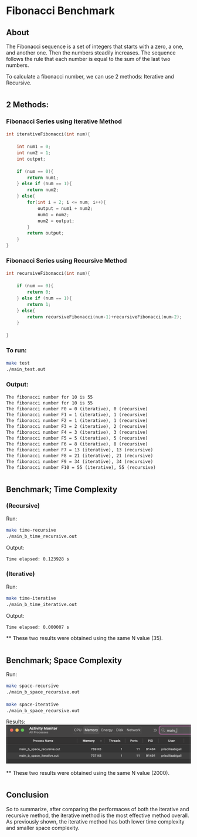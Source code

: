 # <b> Fibonacci Benchmark </b>

## About
The Fibonacci sequence is a set of integers that starts with a zero, a one, and another one. Then the numbers steadily increases. The sequence follows the rule that each number is equal to the sum of the last two numbers.

To calculate a fibonacci number, we can use 2 methods: Iterative and Recursive. 



#
## 2 Methods:
### Fibonacci Series using Iterative Method

```c
int iterativeFibonacci(int num){

    int num1 = 0;
    int num2 = 1;
    int output;

    if (num == 0){
        return num1;
    } else if (num == 1){
        return num2;
    } else{
        for(int i = 2; i <= num; i++){
            output = num1 + num2;
            num1 = num2;
            num2 = output;
        }
        return output;
    }
}
```

### Fibonacci Series using Recursive Method

```c
int recursiveFibonacci(int num){

    if (num == 0){
        return 0;
    } else if (num == 1){
        return 1;
    } else{
        return recursiveFibonacci(num-1)+recursiveFibonacci(num-2);
    }

}
```

### To run:
```sh
make test
./main_test.out
```
### Output:
```
The fibonacci number for 10 is 55
The fibonacci number for 10 is 55
The fibonacci number F0 = 0 (iterative), 0 (recursive)
The fibonacci number F1 = 1 (iterative), 1 (recursive)
The fibonacci number F2 = 1 (iterative), 1 (recursive)
The fibonacci number F3 = 2 (iterative), 2 (recursive)
The fibonacci number F4 = 3 (iterative), 3 (recursive)
The fibonacci number F5 = 5 (iterative), 5 (recursive)
The fibonacci number F6 = 8 (iterative), 8 (recursive)
The fibonacci number F7 = 13 (iterative), 13 (recursive)
The fibonacci number F8 = 21 (iterative), 21 (recursive)
The fibonacci number F9 = 34 (iterative), 34 (recursive)
The fibonacci number F10 = 55 (iterative), 55 (recursive)
```


#

## Benchmark; Time Complexity

### (Recursive)
Run:
```sh
make time-recursive
./main_b_time_recursive.out
```
Output:
```sh
Time elapsed: 0.123928 s
```

### (Iterative)
Run:
```sh
make time-iterative
./main_b_time_iterative.out
```
Output:
```sh
Time elapsed: 0.000007 s
```

** These two results were obtained using the same N value (35).

#

## Benchmark; Space Complexity

Run:
```sh
make space-recursive
./main_b_space_recursive.out

make space-iterative
./main_b_space_recursive.out
```
Results:
![space](./images/space.png)


** These two results were obtained using the same N value (2000).
#

## Conclusion

So to summarize, after comparing the performaces of both the iterative and recursive method, the iterative method is the most effective method overall. As previously shown, the iterative method has both lower time complexity and smaller space complexity. 

